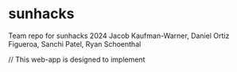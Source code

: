 # sunhacks
Team repo for sunhacks 2024
Jacob Kaufman-Warner, Daniel Ortiz Figueroa, Sanchi Patel, Ryan Schoenthal

// This web-app is designed to implement 